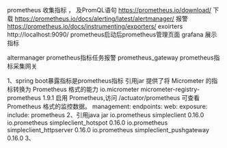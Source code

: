 prometheus 收集指标 ， 及PromQL语句
    https://prometheus.io/download/ 下载
    https://prometheus.io/docs/alerting/latest/alertmanager/ 报警
    https://prometheus.io/docs/instrumenting/exporters/ exoirters
    http://localhost:9090/ prometheus启动后prometheus管理页面
    grafana 展示指标    

altermanager prometheus指标任务报警
prometheus_gateway prometheus指标采集网关

1、spring boot暴露指标是prometheus指标
引用jar 提供了将 Micrometer 的指标转换为 Prometheus 格式的能力
<dependency>
    <groupId>io.micrometer</groupId>
    <artifactId>micrometer-registry-prometheus</artifactId>
    <version>1.9.1</version>
</dependency>
启用 Prometheus,访问 /actuator/prometheus 可查看 Prometheus 格式的监控数据。
    management:
        endpoints:
            web:
                exposure:
                    include: prometheus
2、引用java jar
    <!-- The prometheus client begin-->
    <!-- Prometheus 核心客户端库 -->
    <dependency>
        <groupId>io.prometheus</groupId>
        <artifactId>simpleclient</artifactId>
        <version>0.16.0</version>
    </dependency>
    <!-- Hotspot JVM 指标收集器 -->
    <dependency>
        <groupId>io.prometheus</groupId>
        <artifactId>simpleclient_hotspot</artifactId>
        <version>0.16.0</version>
    </dependency>
    <!-- Prometheus HTTPServer 用于暴露指标 -->
    <dependency>
        <groupId>io.prometheus</groupId>
        <artifactId>simpleclient_httpserver</artifactId>
        <version>0.16.0</version>
    </dependency>
    <!-- 推送数据到 pushgateway -->
    <dependency>
        <groupId>io.prometheus</groupId>
        <artifactId>simpleclient_pushgateway</artifactId>
        <version>0.16.0</version>
    </dependency>
    <!-- The prometheus client end-->
3、